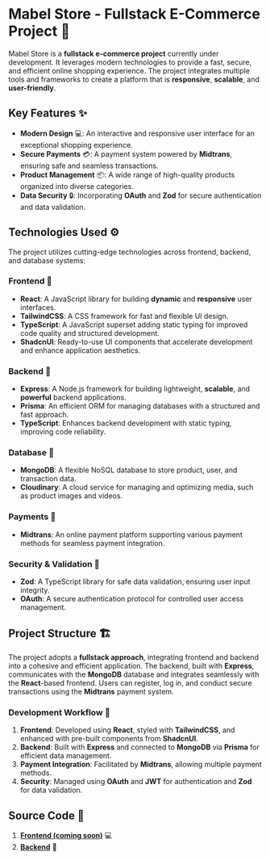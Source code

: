 # **Mabel Store - Fullstack E-Commerce Project 🛒**
Mabel Store is a **fullstack e-commerce project** currently under development. It leverages modern technologies to provide a fast, secure, and efficient online shopping experience. The project integrates multiple tools and frameworks to create a platform that is **responsive**, **scalable**, and **user-friendly**.
## **Key Features** ✨
- **Modern Design** 💻: An interactive and responsive user interface for an exceptional shopping experience.
- **Secure Payments** 💳: A payment system powered by **Midtrans**, ensuring safe and seamless transactions.
- **Product Management** 📦: A wide range of high-quality products organized into diverse categories.
- **Data Security** 🔒: Incorporating **OAuth** and **Zod** for secure authentication and data validation.
## **Technologies Used** ⚙️
The project utilizes cutting-edge technologies across frontend, backend, and database systems:
### **Frontend** 🚀
- **React**: A JavaScript library for building **dynamic** and **responsive** user interfaces.
- **TailwindCSS**: A CSS framework for fast and flexible UI design.
- **TypeScript**: A JavaScript superset adding static typing for improved code quality and structured development.
- **ShadcnUI**: Ready-to-use UI components that accelerate development and enhance application aesthetics.
### **Backend** 🔧
- **Express**: A Node.js framework for building lightweight, **scalable**, and **powerful** backend applications.
- **Prisma**: An efficient ORM for managing databases with a structured and fast approach.
- **TypeScript**: Enhances backend development with static typing, improving code reliability.
### **Database** 💾
- **MongoDB**: A flexible NoSQL database to store product, user, and transaction data.
- **Cloudinary**: A cloud service for managing and optimizing media, such as product images and videos.
### **Payments** 💸
- **Midtrans**: An online payment platform supporting various payment methods for seamless payment integration.
### **Security & Validation** 🔐
- **Zod**: A TypeScript library for safe data validation, ensuring user input integrity.
- **OAuth**: A secure authentication protocol for controlled user access management.
## **Project Structure** 🏗️
The project adopts a **fullstack approach**, integrating frontend and backend into a cohesive and efficient application. The backend, built with **Express**, communicates with the **MongoDB** database and integrates seamlessly with the **React**-based frontend. Users can register, log in, and conduct secure transactions using the **Midtrans** payment system.
### **Development Workflow** 🔄
1. **Frontend**: Developed using **React**, styled with **TailwindCSS**, and enhanced with pre-built components from **ShadcnUI**.
2. **Backend**: Built with **Express** and connected to **MongoDB** via **Prisma** for efficient data management.
3. **Payment Integration**: Facilitated by **Midtrans**, allowing multiple payment methods.
4. **Security**: Managed using **OAuth** and **JWT** for authentication and **Zod** for data validation.
## **Source Code** 🔗
1. **[Frontend (coming soon)]()** 💻  
2. **[Backend](https://github.com/denisetiya/single-store-api.git)** 🔧
